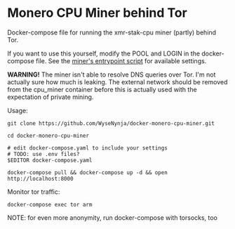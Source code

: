 # Monero CPU Miner behind Tor

Docker-compose file for running the xmr-stak-cpu miner (partly) behind Tor.

If you want to use this yourself, modify the POOL and LOGIN in the docker-compose file. See the [miner's entrypoint script](https://github.com/WyseNynja/xmr-stak-cpu/blob/master/docker-entrypoint.sh) for available settings.

**WARNING!** The miner isn't able to resolve DNS queries over Tor. I'm not actually sure how much is leaking. The external network should be removed from the cpu_miner container before this is actually used with the expectation of private mining.

Usage:

    git clone https://github.com/WyseNynja/docker-monero-cpu-miner.git

    cd docker-monero-cpu-miner

    # edit docker-compose.yaml to include your settings
    # TODO: use .env files?
    $EDITOR docker-compose.yaml

    docker-compose pull && docker-compose up -d && open http://localhost:8000

Monitor tor traffic:

    docker-compose exec tor arm

NOTE: for even more anonymity, run docker-compose with torsocks, too

